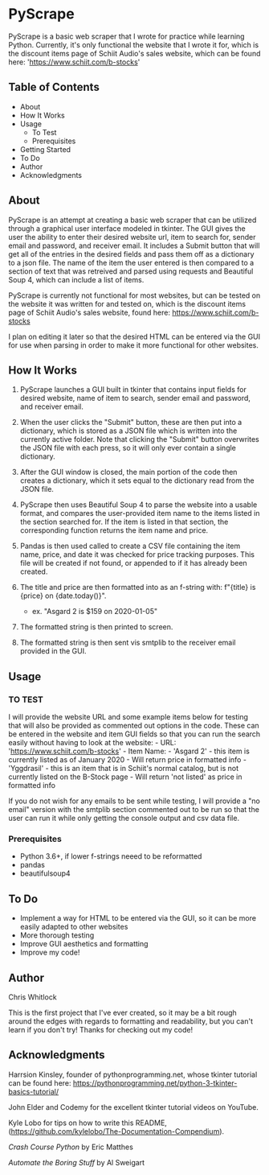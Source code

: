 # PyScrape

PyScrape is a basic web scraper that I wrote for practice while learning Python. Currently, it's only functional the website that I wrote it for, which is the discount items page of Schiit Audio's sales website, which can be found here: 'https://www.schiit.com/b-stocks'

## Table of Contents
- About
- How It Works
- Usage
    - To Test
    - Prerequisites
- Getting Started
- To Do
- Author
- Acknowledgments

## About

PyScrape is an attempt at creating a basic web scraper that can be utilized through a graphical user interface modeled in tkinter. The GUI gives the user the ability to enter their desired website url, item to search for, sender email and password, and receiver email. It includes a Submit button that will get all of the entries in the desired fields and pass them off as a dictionary to a json file. The name of the item the user entered is then compared to a section of text that was retreived and parsed using requests and Beautiful Soup 4, which can include a list of items.  

PyScrape is currently not functional for most websites, but can be tested on the website it was written for and tested on, which is the discount items page of Schiit Audio's sales website, found here: https://www.schiit.com/b-stocks

I plan on editing it later so that the desired HTML can be entered via the GUI for use when parsing in order to make it more functional for other websites.

## How It Works

1) PyScrape launches a GUI built in tkinter that contains input fields for desired website, name of item to search, sender email and password, and receiver email. 

2) When the user clicks the "Submit" button, these are then put into a dictionary, which is stored as a JSON file which is written into the currently active folder. Note that clicking the "Submit" button overwrites the JSON file with each press, so it will only ever contain a single dictionary.

3) After the GUI window is closed, the main portion of the code then creates a dictionary, which it sets equal to the dictionary read from the JSON file.

4) PyScrape then uses Beautiful Soup 4 to parse the website into a usable format, and compares the user-provided item name to the items listed in the section searched for. If the item is listed in that section, the corresponding function returns the item name and price.

5) Pandas is then used called to create a CSV file containing the item name, price, and date it was checked for price tracking purposes. This file will be created if not found, or appended to if it has already been created.

6) The title and price are then formatted into as an f-string with: f"{title} is {price} on {date.today()}".
    - ex. "Asgard 2 is $159 on 2020-01-05"

7) The formatted string is then printed to screen.

8) The formatted string is then sent vis smtplib to the receiver email provided in the GUI.

## Usage

### TO TEST

I will provide the website URL and some example items below for testing that will also be provided as commented out options in the code. These can be entered in the website and item GUI fields so that you can run the search easily without having to look at the website:
    - URL: 'https://www.schiit.com/b-stocks'
    - Item Name:
        - 'Asgard 2' - this item is currently listed as of January 2020
            - Will return price in formatted info
        - 'Yggdrasil' - this is an item that is in Schiit's normal catalog, but is not currently listed on the B-Stock page
            - Will return 'not listed' as price in formatted info

If you do not wish for any emails to be sent while testing, I will provide a "no email" version with the smtplib section commented out to be run so that the user can run it while only getting the console output and csv data file.

### Prerequisites

- Python 3.6+, if lower f-strings neeed to be reformatted
- pandas
- beautifulsoup4

## To Do
- Implement a way for HTML to be entered via the GUI, so it can be more easily adapted to other websites
- More thorough testing
- Improve GUI aesthetics and formatting
- Improve my code!

## Author

Chris Whitlock

This is the first project that I've ever created, so it may be a bit rough around the edges with regards to formatting and readability, but you can't learn if you don't try! Thanks for checking out my code!

## Acknowledgments

Harrsion Kinsley, founder of pythonprogramming.net, whose tkinter tutorial can be found here: https://pythonprogramming.net/python-3-tkinter-basics-tutorial/

John Elder and Codemy for the excellent tkinter tutorial videos on YouTube.

Kyle Lobo for tips on how to write this README, (https://github.com/kylelobo/The-Documentation-Compendium).

*Crash Course Python* by Eric Matthes

*Automate the Boring Stuff* by Al Sweigart